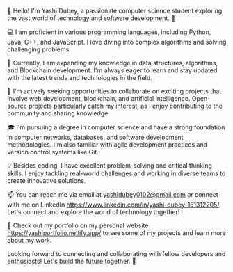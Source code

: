 👋 Hello! I'm Yashi Dubey, a passionate computer science student exploring the vast world of technology and software development. 🚀

💻 I am proficient in various programming languages, including Python, Java, C++, and JavaScript. I love diving into complex algorithms and solving challenging problems.

🌱 Currently, I am expanding my knowledge in data structures, algorithms, and Blockchain development. I'm always eager to learn and stay updated with the latest trends and technologies in the field.

🔭 I'm actively seeking opportunities to collaborate on exciting projects that involve web development, blockchain, and artificial intelligence. Open-source projects particularly catch my interest, as I enjoy contributing to the community and sharing knowledge.

🎓 I'm pursuing a degree in computer science and have a strong foundation in computer networks, databases, and software development methodologies. I'm also familiar with agile development practices and version control systems like Git.

💡 Besides coding, I have excellent problem-solving and critical thinking skills. I enjoy tackling real-world challenges and working in diverse teams to create innovative solutions.

📫 You can reach me via email at yashidubey0102@gmail.com or connect with me on LinkedIn https://www.linkedin.com/in/yashi-dubey-151312205/. Let's connect and explore the world of technology together!

🌟 Check out my portfolio on my personal website https://yashiportfolio.netlify.app/ to see some of my projects and learn more about my work.

Looking forward to connecting and collaborating with fellow developers and enthusiasts! Let's build the future together. 🌈


<!---
bellatrix01/bellatrix01 is a ✨ special ✨ repository because its `README.md` (this file) appears on your GitHub profile.
You can click the Preview link to take a look at your changes.
--->
